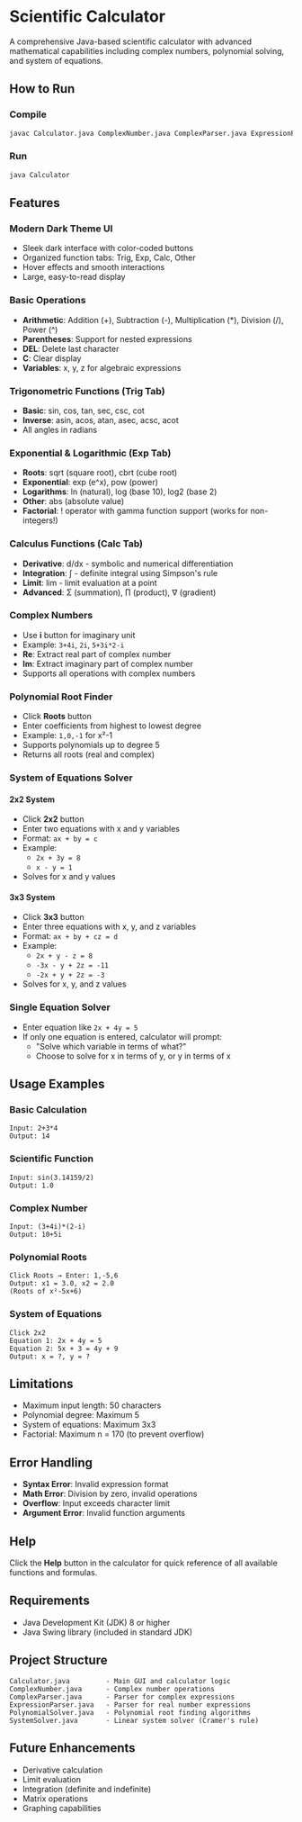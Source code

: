 # Scientific Calculator

A comprehensive Java-based scientific calculator with advanced mathematical capabilities including complex numbers, polynomial solving, and system of equations.

## How to Run

### Compile
```bash
javac Calculator.java ComplexNumber.java ComplexParser.java ExpressionParser.java PolynomialSolver.java SystemSolver.java
```

### Run
```bash
java Calculator
```

## Features

### Modern Dark Theme UI
- Sleek dark interface with color-coded buttons
- Organized function tabs: Trig, Exp, Calc, Other
- Hover effects and smooth interactions
- Large, easy-to-read display

### Basic Operations
- **Arithmetic**: Addition (+), Subtraction (-), Multiplication (*), Division (/), Power (^)
- **Parentheses**: Support for nested expressions
- **DEL**: Delete last character
- **C**: Clear display
- **Variables**: x, y, z for algebraic expressions

### Trigonometric Functions (Trig Tab)
- **Basic**: sin, cos, tan, sec, csc, cot
- **Inverse**: asin, acos, atan, asec, acsc, acot
- All angles in radians

### Exponential & Logarithmic (Exp Tab)
- **Roots**: sqrt (square root), cbrt (cube root)
- **Exponential**: exp (e^x), pow (power)
- **Logarithms**: ln (natural), log (base 10), log2 (base 2)
- **Other**: abs (absolute value)
- **Factorial**: ! operator with gamma function support (works for non-integers!)

### Calculus Functions (Calc Tab)
- **Derivative**: d/dx - symbolic and numerical differentiation
- **Integration**: ∫ - definite integral using Simpson's rule
- **Limit**: lim - limit evaluation at a point
- **Advanced**: Σ (summation), ∏ (product), ∇ (gradient)

### Complex Numbers
- Use **i** button for imaginary unit
- Example: `3+4i`, `2i`, `5+3i*2-i`
- **Re**: Extract real part of complex number
- **Im**: Extract imaginary part of complex number
- Supports all operations with complex numbers

### Polynomial Root Finder
- Click **Roots** button
- Enter coefficients from highest to lowest degree
- Example: `1,0,-1` for x²-1
- Supports polynomials up to degree 5
- Returns all roots (real and complex)

### System of Equations Solver

#### 2x2 System
- Click **2x2** button
- Enter two equations with x and y variables
- Format: `ax + by = c`
- Example:
  - `2x + 3y = 8`
  - `x - y = 1`
- Solves for x and y values

#### 3x3 System
- Click **3x3** button
- Enter three equations with x, y, and z variables
- Format: `ax + by + cz = d`
- Example:
  - `2x + y - z = 8`
  - `-3x - y + 2z = -11`
  - `-2x + y + 2z = -3`
- Solves for x, y, and z values

### Single Equation Solver
- Enter equation like `2x + 4y = 5`
- If only one equation is entered, calculator will prompt:
  - "Solve which variable in terms of what?"
  - Choose to solve for x in terms of y, or y in terms of x

## Usage Examples

### Basic Calculation
```
Input: 2+3*4
Output: 14
```

### Scientific Function
```
Input: sin(3.14159/2)
Output: 1.0
```

### Complex Number
```
Input: (3+4i)*(2-i)
Output: 10+5i
```

### Polynomial Roots
```
Click Roots → Enter: 1,-5,6
Output: x1 = 3.0, x2 = 2.0
(Roots of x²-5x+6)
```

### System of Equations
```
Click 2x2
Equation 1: 2x + 4y = 5
Equation 2: 5x + 3 = 4y + 9
Output: x = ?, y = ?
```

## Limitations
- Maximum input length: 50 characters
- Polynomial degree: Maximum 5
- System of equations: Maximum 3x3
- Factorial: Maximum n = 170 (to prevent overflow)

## Error Handling
- **Syntax Error**: Invalid expression format
- **Math Error**: Division by zero, invalid operations
- **Overflow**: Input exceeds character limit
- **Argument Error**: Invalid function arguments

## Help
Click the **Help** button in the calculator for quick reference of all available functions and formulas.

## Requirements
- Java Development Kit (JDK) 8 or higher
- Java Swing library (included in standard JDK)

## Project Structure
```
Calculator.java         - Main GUI and calculator logic
ComplexNumber.java      - Complex number operations
ComplexParser.java      - Parser for complex expressions
ExpressionParser.java   - Parser for real number expressions
PolynomialSolver.java   - Polynomial root finding algorithms
SystemSolver.java       - Linear system solver (Cramer's rule)
```

## Future Enhancements
- Derivative calculation
- Limit evaluation
- Integration (definite and indefinite)
- Matrix operations
- Graphing capabilities
